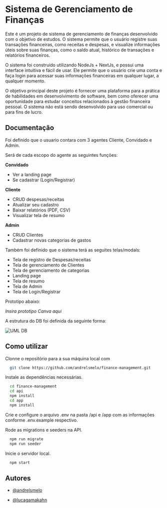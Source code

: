 # Sistema de Gerenciamento de Finanças

Este é um projeto de sistema de gerenciamento de finanças desenvolvido com o objetivo de estudos. O sistema permite que o usuário registre suas transações financeiras, como receitas e despesas, e visualize informações úteis sobre suas finanças, como o saldo atual, histórico de transações e relatórios financeiros.

O sistema foi construído utilizando NodeJs + NextJs, e possui uma interface intuitiva e fácil de usar. Ele permite que o usuário crie uma conta e faça login para acessar suas informações financeiras em qualquer lugar, a qualquer momento.

O objetivo principal deste projeto é fornecer uma plataforma para a prática de habilidades em desenvolvimento de software, bem como oferecer uma oportunidade para estudar conceitos relacionados à gestão financeira pessoal. O sistema não está sendo desenvolvido para uso comercial ou para fins de lucro.
## Documentação

Foi definido que o usuario contara com 3 agentes Cliente, Convidado e Admin.

Será de cada escopo do agente as seguintes funções:

**Convidado**

- Ver a landing page
- Se cadastrar (Login/Registrar)

**Cliente**

- CRUD despesas/receitas
- Atualizar seu cadastro
- Baixar relatórios (PDF, CSV)
- Visualizar tela de resumo

**Admin**

- CRUD Clientes
- Cadastrar novas categorias de gastos

Também foi definido que o sistema terá as seguites telas/modals:

- Tela de registro de Despesas/receitas
- Tela de gerenciamento de Clientes
- Tela de gerenciamento de categorias
- Landing page
- Tela de resumo
- Tela de Admin
- Tela de Login/Registrar

Prototipo abaixo:

*Insira prototipo Canva aqui*

A estrutura do DB foi definida da seguinte forma:

![UML DB](https://user-images.githubusercontent.com/95425092/225045412-7d0b53ef-59d5-40ff-8ff1-ae8f3f373ed1.jpg)

## Como utilizar


Clonne o repositório para a sua máquina local com 
```bash
  git clone https://github.com/andrelsmelo/finance-management.git
```
Instale as dependências necessárias.

```bash
  cd finance-management
  cd api
  npm install
  cd app
  npm install
```

Crie e configure o arquivo .env na pasta /api e /app com as informações conforme .env.example respectivo.

Rode as migrations e seeders na API.

```bash
  npm run migrate
  npm run seeder
```

Inicie o servidor local.

```bash
  npm start
```
    
## Autores

- [ @andrelsmelo ](https://github.com/andrelsmelo)

- [ @lucagamakahn ](https://github.com/luca-gama-kahn)
